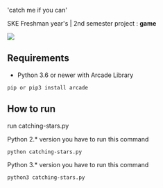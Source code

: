 'catch me if you can'

SKE Freshman year's | 2nd semester project : **game**

![](screenshot.gif)

## Requirements
 * Python 3.6 or newer with Arcade Library
```
pip or pip3 install arcade
```

## How to run
run catching-stars.py 

Python 2.* version you have to run this command
```
python catching-stars.py
```

Python 3.* version you have to run this command
```
python3 catching-stars.py
```
